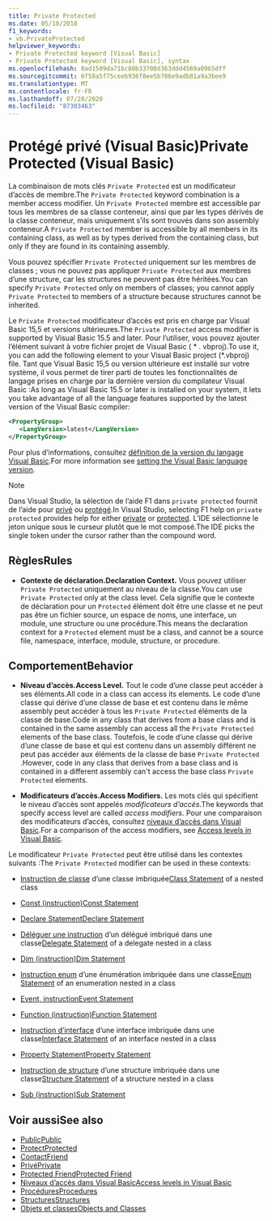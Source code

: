 ```yaml
---
title: Private Protected
ms.date: 05/10/2018
f1_keywords:
- vb.PrivateProtected
helpviewer_keywords:
- Private Protected keyword [Visual Basic]
- Private Protected keyword [Visual Basic], syntax
ms.openlocfilehash: 8ad1509da71bc80b33700d363ddd4569a0965dff
ms.sourcegitcommit: 6f58a5f75ceeb936f8ee5b786e9adb81a9a3bee9
ms.translationtype: MT
ms.contentlocale: fr-FR
ms.lasthandoff: 07/28/2020
ms.locfileid: "87303463"
---
```

# <a name="private-protected-visual-basic"></a><span data-ttu-id="1317f-102">Protégé privé (Visual Basic)</span><span class="sxs-lookup"><span data-stu-id="1317f-102">Private Protected (Visual Basic)</span></span>

<span data-ttu-id="1317f-103">La combinaison de mots clés `Private Protected` est un modificateur d’accès de membre.</span><span class="sxs-lookup"><span data-stu-id="1317f-103">The `Private Protected` keyword combination is a member access modifier.</span></span> <span data-ttu-id="1317f-104">Un `Private Protected` membre est accessible par tous les membres de sa classe conteneur, ainsi que par les types dérivés de la classe conteneur, mais uniquement s’ils sont trouvés dans son assembly conteneur.</span><span class="sxs-lookup"><span data-stu-id="1317f-104">A `Private Protected` member is accessible by all members in its containing class, as well as by types derived from the containing class, but only if they are found in its containing assembly.</span></span>

<span data-ttu-id="1317f-105">Vous pouvez spécifier `Private Protected` uniquement sur les membres de classes ; vous ne pouvez pas appliquer `Private Protected` aux membres d’une structure, car les structures ne peuvent pas être héritées.</span><span class="sxs-lookup"><span data-stu-id="1317f-105">You can specify `Private Protected` only on members of classes; you cannot apply `Private Protected` to members of a structure because structures cannot be inherited.</span></span>

<span data-ttu-id="1317f-106">Le `Private Protected` modificateur d’accès est pris en charge par Visual Basic 15,5 et versions ultérieures.</span><span class="sxs-lookup"><span data-stu-id="1317f-106">The `Private Protected` access modifier is supported by Visual Basic 15.5 and later.</span></span> <span data-ttu-id="1317f-107">Pour l’utiliser, vous pouvez ajouter l’élément suivant à votre fichier projet de Visual Basic ( \* . vbproj).</span><span class="sxs-lookup"><span data-stu-id="1317f-107">To use it, you can add the following element to your Visual Basic project (\*.vbproj) file.</span></span> <span data-ttu-id="1317f-108">Tant que Visual Basic 15,5 ou version ultérieure est installé sur votre système, il vous permet de tirer parti de toutes les fonctionnalités de langage prises en charge par la dernière version du compilateur Visual Basic :</span><span class="sxs-lookup"><span data-stu-id="1317f-108">As long as Visual Basic 15.5 or later is installed on your system, it lets you take advantage of all the language features supported by the latest version of the Visual Basic compiler:</span></span>

```xml
<PropertyGroup>
   <LangVersion>latest</LangVersion>
</PropertyGroup>
```

<span data-ttu-id="1317f-109">Pour plus d’informations, consultez [définition de la version du langage Visual Basic](../configure-language-version.md).</span><span class="sxs-lookup"><span data-stu-id="1317f-109">For more information see [setting the Visual Basic language version](../configure-language-version.md).</span></span>

> [!NOTE]
> <span data-ttu-id="1317f-110">Dans Visual Studio, la sélection de l’aide F1 dans `private protected` fournit de l’aide pour [privé](private.md) ou [protégé](protected.md).</span><span class="sxs-lookup"><span data-stu-id="1317f-110">In Visual Studio, selecting F1 help on `private protected` provides help for either [private](private.md) or [protected](protected.md).</span></span> <span data-ttu-id="1317f-111">L’IDE sélectionne le jeton unique sous le curseur plutôt que le mot composé.</span><span class="sxs-lookup"><span data-stu-id="1317f-111">The IDE picks the single token under the cursor rather than the compound word.</span></span>

## <a name="rules"></a><span data-ttu-id="1317f-112">Règles</span><span class="sxs-lookup"><span data-stu-id="1317f-112">Rules</span></span>

- <span data-ttu-id="1317f-113">**Contexte de déclaration.**</span><span class="sxs-lookup"><span data-stu-id="1317f-113">**Declaration Context.**</span></span> <span data-ttu-id="1317f-114">Vous pouvez utiliser `Private Protected` uniquement au niveau de la classe.</span><span class="sxs-lookup"><span data-stu-id="1317f-114">You can use `Private Protected` only at the class level.</span></span> <span data-ttu-id="1317f-115">Cela signifie que le contexte de déclaration pour un `Protected` élément doit être une classe et ne peut pas être un fichier source, un espace de noms, une interface, un module, une structure ou une procédure.</span><span class="sxs-lookup"><span data-stu-id="1317f-115">This means the declaration context for a `Protected` element must be a class, and cannot be a source file, namespace, interface, module, structure, or procedure.</span></span>

## <a name="behavior"></a><span data-ttu-id="1317f-116">Comportement</span><span class="sxs-lookup"><span data-stu-id="1317f-116">Behavior</span></span>

- <span data-ttu-id="1317f-117">**Niveau d’accès.**</span><span class="sxs-lookup"><span data-stu-id="1317f-117">**Access Level.**</span></span> <span data-ttu-id="1317f-118">Tout le code d’une classe peut accéder à ses éléments.</span><span class="sxs-lookup"><span data-stu-id="1317f-118">All code in a class can access its elements.</span></span> <span data-ttu-id="1317f-119">Le code d’une classe qui dérive d’une classe de base et est contenu dans le même assembly peut accéder à tous les `Private Protected` éléments de la classe de base.</span><span class="sxs-lookup"><span data-stu-id="1317f-119">Code in any class that derives from a base class and is contained in the same assembly can access all the `Private Protected` elements of the base class.</span></span> <span data-ttu-id="1317f-120">Toutefois, le code d’une classe qui dérive d’une classe de base et qui est contenu dans un assembly différent ne peut pas accéder aux éléments de la classe de base `Private Protected` .</span><span class="sxs-lookup"><span data-stu-id="1317f-120">However, code in any class that derives from a base class and is contained in a different assembly can't access the base class `Private Protected` elements.</span></span>

- <span data-ttu-id="1317f-121">**Modificateurs d’accès.**</span><span class="sxs-lookup"><span data-stu-id="1317f-121">**Access Modifiers.**</span></span> <span data-ttu-id="1317f-122">Les mots clés qui spécifient le niveau d’accès sont appelés *modificateurs d’accès*.</span><span class="sxs-lookup"><span data-stu-id="1317f-122">The keywords that specify access level are called *access modifiers*.</span></span> <span data-ttu-id="1317f-123">Pour une comparaison des modificateurs d’accès, consultez [niveaux d’accès dans Visual Basic](../../programming-guide/language-features/declared-elements/access-levels.md).</span><span class="sxs-lookup"><span data-stu-id="1317f-123">For a comparison of the access modifiers, see [Access levels in Visual Basic](../../programming-guide/language-features/declared-elements/access-levels.md).</span></span>

<span data-ttu-id="1317f-124">Le modificateur `Private Protected` peut être utilisé dans les contextes suivants :</span><span class="sxs-lookup"><span data-stu-id="1317f-124">The `Private Protected` modifier can be used in these contexts:</span></span>

- <span data-ttu-id="1317f-125">[Instruction de classe](../statements/class-statement.md) d’une classe imbriquée</span><span class="sxs-lookup"><span data-stu-id="1317f-125">[Class Statement](../statements/class-statement.md) of a nested class</span></span>

- [<span data-ttu-id="1317f-126">Const (instruction)</span><span class="sxs-lookup"><span data-stu-id="1317f-126">Const Statement</span></span>](../statements/const-statement.md)

- [<span data-ttu-id="1317f-127">Declare Statement</span><span class="sxs-lookup"><span data-stu-id="1317f-127">Declare Statement</span></span>](../statements/declare-statement.md)

- <span data-ttu-id="1317f-128">[Déléguer une instruction](../statements/delegate-statement.md) d’un délégué imbriqué dans une classe</span><span class="sxs-lookup"><span data-stu-id="1317f-128">[Delegate Statement](../statements/delegate-statement.md) of a delegate nested in a class</span></span>

- [<span data-ttu-id="1317f-129">Dim (instruction)</span><span class="sxs-lookup"><span data-stu-id="1317f-129">Dim Statement</span></span>](../statements/dim-statement.md)

- <span data-ttu-id="1317f-130">[Instruction enum](../statements/enum-statement.md) d’une énumération imbriquée dans une classe</span><span class="sxs-lookup"><span data-stu-id="1317f-130">[Enum Statement](../statements/enum-statement.md) of an enumeration nested in a class</span></span>

- [<span data-ttu-id="1317f-131">Event, instruction</span><span class="sxs-lookup"><span data-stu-id="1317f-131">Event Statement</span></span>](../statements/event-statement.md)

- [<span data-ttu-id="1317f-132">Function (instruction)</span><span class="sxs-lookup"><span data-stu-id="1317f-132">Function Statement</span></span>](../statements/function-statement.md)

- <span data-ttu-id="1317f-133">[Instruction d’interface](../statements/interface-statement.md) d’une interface imbriquée dans une classe</span><span class="sxs-lookup"><span data-stu-id="1317f-133">[Interface Statement](../statements/interface-statement.md) of an interface nested in a class</span></span>

- [<span data-ttu-id="1317f-134">Property Statement</span><span class="sxs-lookup"><span data-stu-id="1317f-134">Property Statement</span></span>](../statements/property-statement.md)

- <span data-ttu-id="1317f-135">[Instruction de structure](../statements/structure-statement.md) d’une structure imbriquée dans une classe</span><span class="sxs-lookup"><span data-stu-id="1317f-135">[Structure Statement](../statements/structure-statement.md) of a structure nested in a class</span></span>

- [<span data-ttu-id="1317f-136">Sub (instruction)</span><span class="sxs-lookup"><span data-stu-id="1317f-136">Sub Statement</span></span>](../statements/sub-statement.md)

## <a name="see-also"></a><span data-ttu-id="1317f-137">Voir aussi</span><span class="sxs-lookup"><span data-stu-id="1317f-137">See also</span></span>

- [<span data-ttu-id="1317f-138">Public</span><span class="sxs-lookup"><span data-stu-id="1317f-138">Public</span></span>](public.md)
- [<span data-ttu-id="1317f-139">Protect</span><span class="sxs-lookup"><span data-stu-id="1317f-139">Protected</span></span>](protected.md)
- [<span data-ttu-id="1317f-140">Contact</span><span class="sxs-lookup"><span data-stu-id="1317f-140">Friend</span></span>](friend.md)
- [<span data-ttu-id="1317f-141">Privé</span><span class="sxs-lookup"><span data-stu-id="1317f-141">Private</span></span>](private.md)
- [<span data-ttu-id="1317f-142">Protected Friend</span><span class="sxs-lookup"><span data-stu-id="1317f-142">Protected Friend</span></span>](./protected-friend.md)
- [<span data-ttu-id="1317f-143">Niveaux d’accès dans Visual Basic</span><span class="sxs-lookup"><span data-stu-id="1317f-143">Access levels in Visual Basic</span></span>](../../programming-guide/language-features/declared-elements/access-levels.md)
- [<span data-ttu-id="1317f-144">Procédures</span><span class="sxs-lookup"><span data-stu-id="1317f-144">Procedures</span></span>](../../programming-guide/language-features/procedures/index.md)
- [<span data-ttu-id="1317f-145">Structures</span><span class="sxs-lookup"><span data-stu-id="1317f-145">Structures</span></span>](../../programming-guide/language-features/data-types/structures.md)
- [<span data-ttu-id="1317f-146">Objets et classes</span><span class="sxs-lookup"><span data-stu-id="1317f-146">Objects and Classes</span></span>](../../programming-guide/language-features/objects-and-classes/index.md)
